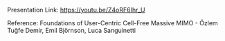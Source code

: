 Presentation Link:
https://youtu.be/Z4oRF6Ihr_U

Reference:
Foundations of User-Centric Cell-Free Massive MIMO - Özlem Tuğfe Demir, Emil Björnson, Luca Sanguinetti
